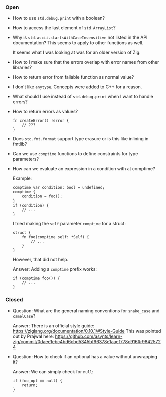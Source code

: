 ### Open

-   How to use `std.debug.print` with a boolean?

-   How to access the last element of `std.ArrayList`?

-   Why is `std.ascii.startsWithCaseInsensitive` not listed in the API documentation?
    This seems to apply to other functions as well.

    It seems what I was looking at was for an older version of Zig.

-   How to I make sure that the errors overlap with error names from other libraries?

-   How to return error from failable function as normal value?

-   I don't like `anytype`.
    Concepts were added to C++ for a reason.

-   What should I use instead of `std.debug.print` when I want to handle errors?

-   How to return errors as values?

    ```zig
    fn createError() !error {
        // ???
    }
    ```

-   Does `std.fmt.format` support type erasure or is this like inlining in fmtlib?

-   Can we use `comptime` functions to define constraints for type parameters?

-   How can we evaluate an expression in a condition with at comptime?

    Example:
    ```zig
    comptime var condition: bool = undefined;
    comptime {
        condition = foo();
    }
    if (condition) {
        // ...
    }
    ```

    I tried making the `self` parameter `comptime` for a struct:
    ```zig
    struct {
        fn foo(comptime self: *Self) {
            // ...
        }
    }
    ```
    However, that did not help.

    Answer: Adding a `comptime` prefix works:

    ```zig
    if (comptime foo()) {
        // ...
    }
    ```

### Closed

-   Question: What are the general naming conventions for `snake_case` and `camelCase`?

    Answer: There is an official style guide: https://ziglang.org/documentation/0.10.1/#Style-Guide
    This was pointed out by Prajwal here: https://github.com/asynts/learn-zig/commit/0daee1ebc4bd6cbd5345bf96378e1aaef778c916#r98425724

-   Question: How to check if an optional has a value without unwrapping it?

    Answer: We can simply check for `null`:
    ```zig
    if (foo_opt == null) {
        return;
    }
    ```
